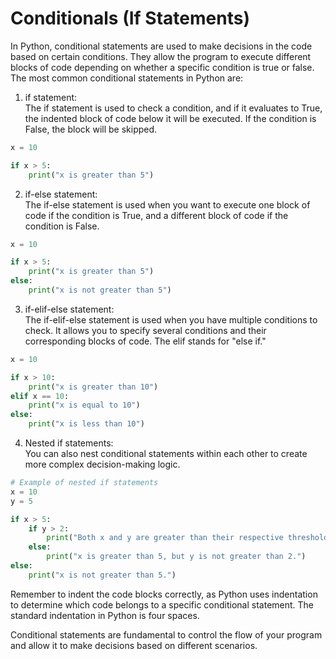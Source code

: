 # Conditionals (If Statements)

In Python, conditional statements are used to make decisions in the code based on certain conditions. They allow the program to execute different blocks of code depending on whether a specific condition is true or false. The most common conditional statements in Python are:

1. if statement:  
The if statement is used to check a condition, and if it evaluates to True, the indented block of code below it will be executed. If the condition is False, the block will be skipped.

```py
x = 10

if x > 5:
    print("x is greater than 5")
```

2. if-else statement:  
The if-else statement is used when you want to execute one block of code if the condition is True, and a different block of code if the condition is False.

```py
x = 10

if x > 5:
    print("x is greater than 5")
else:
    print("x is not greater than 5")
```

3. if-elif-else statement:  
The if-elif-else statement is used when you have multiple conditions to check. It allows you to specify several conditions and their corresponding blocks of code. The elif stands for "else if."

```py
x = 10

if x > 10:
    print("x is greater than 10")
elif x == 10:
    print("x is equal to 10")
else:
    print("x is less than 10")
```

4. Nested if statements:  
You can also nest conditional statements within each other to create more complex decision-making logic.

```py
# Example of nested if statements
x = 10
y = 5

if x > 5:
    if y > 2:
        print("Both x and y are greater than their respective thresholds.")
    else:
        print("x is greater than 5, but y is not greater than 2.")
else:
    print("x is not greater than 5.")
```

Remember to indent the code blocks correctly, as Python uses indentation to determine which code belongs to a specific conditional statement. The standard indentation in Python is four spaces.

Conditional statements are fundamental to control the flow of your program and allow it to make decisions based on different scenarios.